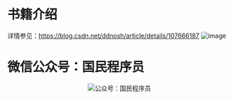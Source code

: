 # 书籍介绍
详情参见：https://blog.csdn.net/ddnosh/article/details/107666187 
![image](http://47.93.163.221:8084/uploadimg/Material/978-7-115-54250-2/lt/54250lt.jpg)  

# 微信公众号：国民程序员
<p align="center">
  <img src="https://img-blog.csdnimg.cn/20200909075440310.jpg" alt="公众号：国民程序员"/>
</p>
